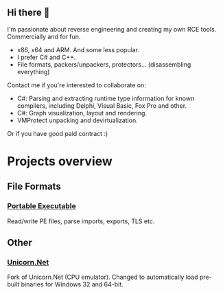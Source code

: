 ## Hi there 👋

I'm passionate about reverse engineering and creating my own RCE tools. Commercially and for fun. 

- x86, x64 and ARM. And some less popular.
- I prefer C# and C++.
- File formats, packers/unpackers, protectors... (disassembling everything)

Contact me if you're interested to collaborate on:

- C#: Parsing and extracting runtime type information for known compilers,
  including Delphi, Visual Basic, Fox Pro and other.
- C#: Graph visualization, layout and rendering.
- VMProtect unpacking and devirtualization.

Or if you have good paid contract :)

# Projects overview

## File Formats

### [Portable Executable](https://github.com/denys-volodarskyi/DV.Formats.PortableExecutable)

Read/write PE files, parse imports, exports, TLS etc.

## Other

### [Unicorn.Net](https://github.com/denys-volodarskyi/unicorn-net)

Fork of Unicorn.Net (CPU emulator). Changed to automatically load pre-built binaries for Windows 32 and 64-bit.
